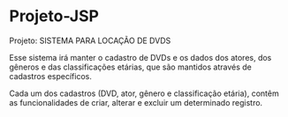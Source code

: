 # Projeto-JSP

Projeto: SISTEMA PARA LOCAÇÃO DE DVDS

Esse sistema irá manter o cadastro de DVDs e os dados dos atores, dos gêneros e das classificações etárias, que são mantidos através de cadastros específicos.

Cada um dos cadastros (DVD, ator, gênero e classificação etária), contêm as funcionalidades de criar, alterar e excluir um determinado registro.
